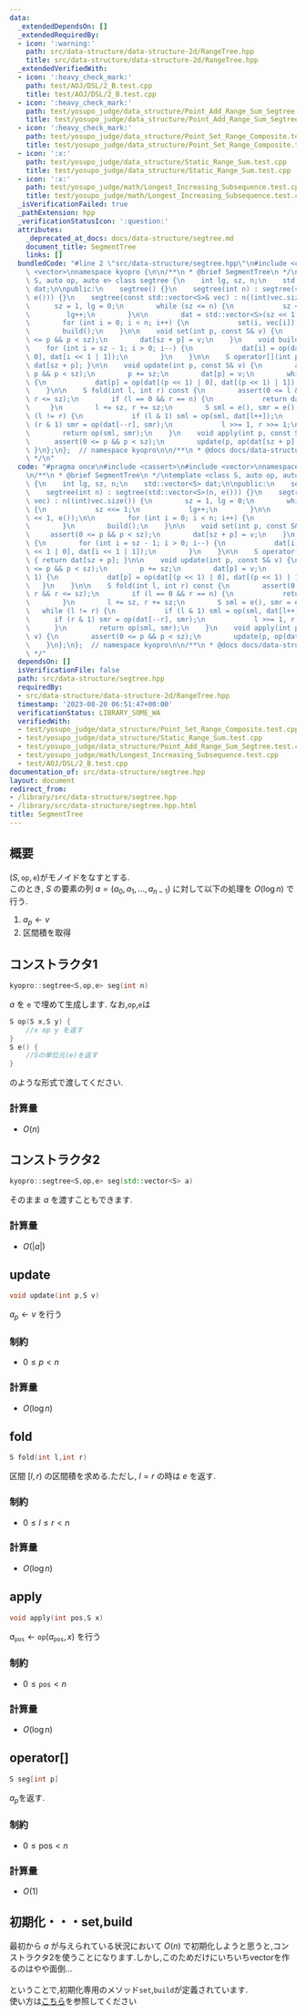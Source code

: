```yaml
---
data:
  _extendedDependsOn: []
  _extendedRequiredBy:
  - icon: ':warning:'
    path: src/data-structure/data-structure-2d/RangeTree.hpp
    title: src/data-structure/data-structure-2d/RangeTree.hpp
  _extendedVerifiedWith:
  - icon: ':heavy_check_mark:'
    path: test/AOJ/DSL/2_B.test.cpp
    title: test/AOJ/DSL/2_B.test.cpp
  - icon: ':heavy_check_mark:'
    path: test/yosupo_judge/data_structure/Point_Add_Range_Sum_Segtree.test.cpp
    title: test/yosupo_judge/data_structure/Point_Add_Range_Sum_Segtree.test.cpp
  - icon: ':heavy_check_mark:'
    path: test/yosupo_judge/data_structure/Point_Set_Range_Composite.test.cpp
    title: test/yosupo_judge/data_structure/Point_Set_Range_Composite.test.cpp
  - icon: ':x:'
    path: test/yosupo_judge/data_structure/Static_Range_Sum.test.cpp
    title: test/yosupo_judge/data_structure/Static_Range_Sum.test.cpp
  - icon: ':x:'
    path: test/yosupo_judge/math/Longest_Increasing_Subsequence.test.cpp
    title: test/yosupo_judge/math/Longest_Increasing_Subsequence.test.cpp
  _isVerificationFailed: true
  _pathExtension: hpp
  _verificationStatusIcon: ':question:'
  attributes:
    _deprecated_at_docs: docs/data-structure/segtree.md
    document_title: SegmentTree
    links: []
  bundledCode: "#line 2 \"src/data-structure/segtree.hpp\"\n#include <cassert>\n#include\
    \ <vector>\nnamespace kyopro {\n\n/**\n * @brief SegmentTree\n */\ntemplate <class\
    \ S, auto op, auto e> class segtree {\n    int lg, sz, n;\n    std::vector<S>\
    \ dat;\n\npublic:\n    segtree() {}\n    segtree(int n) : segtree(std::vector<S>(n,\
    \ e())) {}\n    segtree(const std::vector<S>& vec) : n((int)vec.size()) {\n  \
    \      sz = 1, lg = 0;\n        while (sz <= n) {\n            sz <<= 1;\n   \
    \         lg++;\n        }\n\n        dat = std::vector<S>(sz << 1, e());\n\n\
    \        for (int i = 0; i < n; i++) {\n            set(i, vec[i]);\n        }\n\
    \        build();\n    }\n\n    void set(int p, const S& v) {\n        assert(0\
    \ <= p && p < sz);\n        dat[sz + p] = v;\n    }\n    void build() {\n    \
    \    for (int i = sz - 1; i > 0; i--) {\n            dat[i] = op(dat[i << 1 |\
    \ 0], dat[i << 1 | 1]);\n        }\n    }\n\n    S operator[](int p) const { return\
    \ dat[sz + p]; }\n\n    void update(int p, const S& v) {\n        assert(0 <=\
    \ p && p < sz);\n        p += sz;\n        dat[p] = v;\n        while (p >>= 1)\
    \ {\n            dat[p] = op(dat[(p << 1) | 0], dat[(p << 1) | 1]);\n        }\n\
    \    }\n\n    S fold(int l, int r) const {\n        assert(0 <= l && l <= r &&\
    \ r <= sz);\n        if (l == 0 && r == n) {\n            return dat[1];\n   \
    \     }\n        l += sz, r += sz;\n        S sml = e(), smr = e();\n        while\
    \ (l != r) {\n            if (l & 1) sml = op(sml, dat[l++]);\n            if\
    \ (r & 1) smr = op(dat[--r], smr);\n            l >>= 1, r >>= 1;\n        }\n\
    \        return op(sml, smr);\n    }\n    void apply(int p, const S& v) {\n  \
    \      assert(0 <= p && p < sz);\n        update(p, op(dat[sz + p], v));\n   \
    \ }\n};\n};  // namespace kyopro\n\n/**\n * @docs docs/data-structure/segtree.md\n\
    \ */\n"
  code: "#pragma once\n#include <cassert>\n#include <vector>\nnamespace kyopro {\n\
    \n/**\n * @brief SegmentTree\n */\ntemplate <class S, auto op, auto e> class segtree\
    \ {\n    int lg, sz, n;\n    std::vector<S> dat;\n\npublic:\n    segtree() {}\n\
    \    segtree(int n) : segtree(std::vector<S>(n, e())) {}\n    segtree(const std::vector<S>&\
    \ vec) : n((int)vec.size()) {\n        sz = 1, lg = 0;\n        while (sz <= n)\
    \ {\n            sz <<= 1;\n            lg++;\n        }\n\n        dat = std::vector<S>(sz\
    \ << 1, e());\n\n        for (int i = 0; i < n; i++) {\n            set(i, vec[i]);\n\
    \        }\n        build();\n    }\n\n    void set(int p, const S& v) {\n   \
    \     assert(0 <= p && p < sz);\n        dat[sz + p] = v;\n    }\n    void build()\
    \ {\n        for (int i = sz - 1; i > 0; i--) {\n            dat[i] = op(dat[i\
    \ << 1 | 0], dat[i << 1 | 1]);\n        }\n    }\n\n    S operator[](int p) const\
    \ { return dat[sz + p]; }\n\n    void update(int p, const S& v) {\n        assert(0\
    \ <= p && p < sz);\n        p += sz;\n        dat[p] = v;\n        while (p >>=\
    \ 1) {\n            dat[p] = op(dat[(p << 1) | 0], dat[(p << 1) | 1]);\n     \
    \   }\n    }\n\n    S fold(int l, int r) const {\n        assert(0 <= l && l <=\
    \ r && r <= sz);\n        if (l == 0 && r == n) {\n            return dat[1];\n\
    \        }\n        l += sz, r += sz;\n        S sml = e(), smr = e();\n     \
    \   while (l != r) {\n            if (l & 1) sml = op(sml, dat[l++]);\n      \
    \      if (r & 1) smr = op(dat[--r], smr);\n            l >>= 1, r >>= 1;\n  \
    \      }\n        return op(sml, smr);\n    }\n    void apply(int p, const S&\
    \ v) {\n        assert(0 <= p && p < sz);\n        update(p, op(dat[sz + p], v));\n\
    \    }\n};\n};  // namespace kyopro\n\n/**\n * @docs docs/data-structure/segtree.md\n\
    \ */"
  dependsOn: []
  isVerificationFile: false
  path: src/data-structure/segtree.hpp
  requiredBy:
  - src/data-structure/data-structure-2d/RangeTree.hpp
  timestamp: '2023-08-20 06:51:47+00:00'
  verificationStatus: LIBRARY_SOME_WA
  verifiedWith:
  - test/yosupo_judge/data_structure/Point_Set_Range_Composite.test.cpp
  - test/yosupo_judge/data_structure/Static_Range_Sum.test.cpp
  - test/yosupo_judge/data_structure/Point_Add_Range_Sum_Segtree.test.cpp
  - test/yosupo_judge/math/Longest_Increasing_Subsequence.test.cpp
  - test/AOJ/DSL/2_B.test.cpp
documentation_of: src/data-structure/segtree.hpp
layout: document
redirect_from:
- /library/src/data-structure/segtree.hpp
- /library/src/data-structure/segtree.hpp.html
title: SegmentTree
---
```

## 概要

$(S,\mathtt{op},\mathtt{e})$がモノイドをなすとする.\
このとき, $S$ の要素の列 $a=(a_0,a_1,\dots,a_{n-1})$ に対して以下の処理を $O(\log n)$ で行う.

1. $a_p\leftarrow v$
1. 区間積を取得

## コンストラクタ1

```cpp
kyopro::segtree<S,op,e> seg(int n)
```

$a$ を $\mathtt{e}$ で埋めて生成します.
なお,`op`,`e`は

```cpp
S op(S x,S y) {
    //x op y を返す
}
S e() {
    //Sの単位元(e)を返す
}
```

のような形式で渡してください.

### 計算量

- $O(n)$

## コンストラクタ2

```cpp
kyopro::segtree<S,op,e> seg(std::vector<S> a)
```

そのまま $a$ を渡すこともできます.

### 計算量

- $O(\vert a\vert)$

## update

```cpp
void update(int p,S v)
```

$a_p \leftarrow v$ を行う

### 制約

- $0 \leq p \lt n$

### 計算量

- $O(\log n)$

## fold

```cpp
S fold(int l,int r)
```

区間 $[l,r)$ の区間積を求める.ただし, $l=r$ の時は $e$ を返す.

### 制約

- $0 \leq l \leq r \lt n$

### 計算量

- $O(\log n)$

## apply

```cpp
void apply(int pos,S x)
```

$a_{\mathtt{pos}}\leftarrow \mathtt{op}(a_{\mathtt{pos}},x)$ を行う

### 制約

- $0 \leq \mathtt{pos} \lt n$

### 計算量

- $O(\log n)$

## operator[]

```cpp
S seg[int p]
```

$a_{p}$を返す.

### 制約

- $0\leq \text{pos} \lt n$

### 計算量

- $O(1)$

## 初期化・・・set,build

最初から $a$ が与えられている状況において $O(n)$ で初期化しようと思うと,コンストラクタ2を使うことになります.しかし,このためだけにいちいちvectorを作るのはやや面倒...
\
\
ということで,初期化専用のメソッド`set`,`build`が定義されています.\
使い方は[こちら](https://ac2-k.github.io/library/test/yosupo_judge/data_structure/Point_Set_Range_Composite.test.cpp)を参照してください
